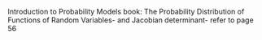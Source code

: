 Introduction to Probability Models book:
The Probability Distribution of Functions of Random Variables- and Jacobian determinant- refer to page 56
